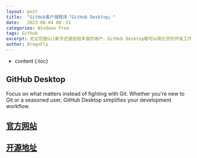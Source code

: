 ```yaml
---
layout: post
title:  "GitHub客户端程序「GitHub Desktop」"
date:   2023-08-04 08：51
categories: Windows Free
tags: Github
excerpt: 无论您是Git新手还是经验丰富的用户，GitHub Desktop都可以简化您的开发工作流程！
author: DragnFly
---
```

* content
  {:toc}

## GitHub Desktop

Focus on what matters instead of fighting with Git. Whether you're new to Git or a seasoned user, GitHub Desktop simplifies your development workflow.

## [官方网站](https://desktop.github.com/)

## [开源地址](https://github.com/desktop/desktop)